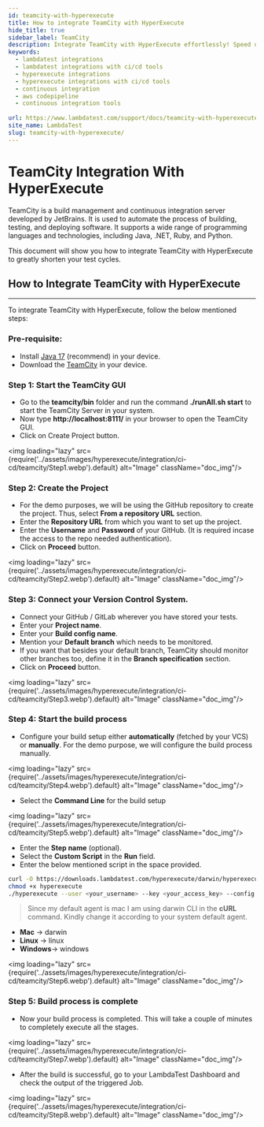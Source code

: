 ```yaml
---
id: teamcity-with-hyperexecute
title: How to integrate TeamCity with HyperExecute
hide_title: true
sidebar_label: TeamCity
description: Integrate TeamCity with HyperExecute effortlessly! Speed up your CI/CD pipeline while ensuring UI/UX consistency with LambdaTest’s reliable testing platform
keywords:
  - lambdatest integrations
  - lambdatest integrations with ci/cd tools
  - hyperexecute integrations
  - hyperexecute integrations with ci/cd tools
  - continuous integration
  - aws codepipeline
  - continuous integration tools
  
url: https://www.lambdatest.com/support/docs/teamcity-with-hyperexecute/
site_name: LambdaTest
slug: teamcity-with-hyperexecute/
---
```

<script type="application/ld+json"
      dangerouslySetInnerHTML={{ __html: JSON.stringify({
       "@context": "https://schema.org",
        "@type": "BreadcrumbList",
        "itemListElement": [{
          "@type": "ListItem",
          "position": 1,
          "name": "LambdaTest",
          "item": "https://www.lambdatest.com/"
        },{
          "@type": "ListItem",
          "position": 2,
          "name": "Support",
          "item": "https://www.lambdatest.com/support/"
        },{
          "@type": "ListItem",
          "position": 4,
          "name": "AWS CodePipeline Integration with HyperExecute",
          "item": "https://www.lambdatest.com/support/docs/teamcity-with-hyperexecute/"
        }]
      })
    }}
></script>

# TeamCity Integration With HyperExecute

TeamCity is a build management and continuous integration server developed by JetBrains. It is used to automate the process of building, testing, and deploying software. It supports a wide range of programming languages and technologies, including Java, .NET, Ruby, and Python.

This document will show you how to integrate TeamCity with HyperExecute to greatly shorten your test cycles.

## How to Integrate TeamCity with HyperExecute
***

To integrate TeamCity with HyperExecute, follow the below mentioned steps:

### Pre-requisite:

- Install [Java 17](https://www.oracle.com/java/technologies/javase/jdk17-archive-downloads.html) (recommend) in your device.
- Download the [TeamCity](https://www.jetbrains.com/teamcity/download/) in your device.

### Step 1: Start the TeamCity GUI

- Go to the **teamcity/bin** folder and run the command **./runAll.sh start** to start the TeamCity Server in your system.
- Now type **http://localhost:8111/** in your browser to open the TeamCity GUI.
- Click on Create Project button.

<img loading="lazy" src={require('../assets/images/hyperexecute/integration/ci-cd/teamcity/Step1.webp').default} alt="Image"  className="doc_img"/>

### Step 2: Create the Project

- For the demo purposes, we will be using the GitHub repository to create the project. Thus, select **From a repository URL** section.
- Enter the **Repository URL** from which you want to set up the project.
- Enter the **Username** and **Password** of your GitHub. (It is required incase the access to the repo needed authentication).
-  Click on **Proceed** button.

<img loading="lazy" src={require('../assets/images/hyperexecute/integration/ci-cd/teamcity/Step2.webp').default} alt="Image"  className="doc_img"/>

### Step 3: Connect your Version Control System.

- Connect your GitHub / GitLab wherever you have stored your tests.
- Enter your **Project name**.
- Enter your **Build config name**.
- Mention your **Default branch** which needs to be monitored.
- If you want that besides your default branch, TeamCity should monitor other branches too, define it in the **Branch specification** section.
- Click on **Proceed** button.

<img loading="lazy" src={require('../assets/images/hyperexecute/integration/ci-cd/teamcity/Step3.webp').default} alt="Image"  className="doc_img"/>

### Step 4: Start the build process

- Configure your build setup either **automatically** (fetched by your VCS) or **manually**. For the demo purpose, we will configure the build process manually.

<img loading="lazy" src={require('../assets/images/hyperexecute/integration/ci-cd/teamcity/Step4.webp').default} alt="Image"  className="doc_img"/>

- Select the **Command Line** for the build setup

<img loading="lazy" src={require('../assets/images/hyperexecute/integration/ci-cd/teamcity/Step5.webp').default} alt="Image"  className="doc_img"/>

- Enter the **Step name** (optional).
- Select the **Custom Script** in the **Run** field.
- Enter the below mentioned script in the space provided.

```bash
curl -O https://downloads.lambdatest.com/hyperexecute/darwin/hyperexecute
chmod +x hyperexecute
./hyperexecute --user <your_username> --key <your_access_key> --config <your_yaml_file_name>
```

> Since my default agent is mac I am using darwin CLI in the **cURL** command. Kindly change it according to your system default agent. <br /> 
  - **Mac** -> darwin <br />
  - **Linux** -> linux <br />
  - **Windows**-> windows

<img loading="lazy" src={require('../assets/images/hyperexecute/integration/ci-cd/teamcity/Step6.webp').default} alt="Image"  className="doc_img"/>

### Step 5: Build process is complete

- Now your build process is completed. This will take a couple of minutes to completely execute all the stages.

<img loading="lazy" src={require('../assets/images/hyperexecute/integration/ci-cd/teamcity/Step7.webp').default} alt="Image"  className="doc_img"/>

- After the build is successful, go to your LambdaTest Dashboard and check the output of the triggered Job.

<img loading="lazy" src={require('../assets/images/hyperexecute/integration/ci-cd/teamcity/Step8.webp').default} alt="Image"  className="doc_img"/>
